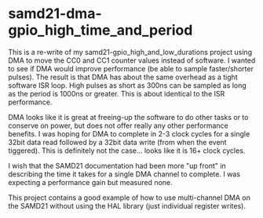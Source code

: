 # samd21-dma-gpio_high_time_and_period
This is a re-write of my samd21-gpio_high_and_low_durations project using DMA to move the CC0 and CC1 counter values instead of software. I wanted to see if DMA would improve performance (be able to sample faster/shorter pulses). The result is that DMA has about the same overhead as a tight software ISR loop. High pulses as short as 300ns can be sampled as long as the period is 1000ns or greater. This is about identical to the ISR performance.

DMA looks like it is great at freeing-up the software to do other tasks or to conserve on power, but does not offer really any other performance benefits. I was hoping for DMA to complete in 2-3 clock cycles for a single 32bit data read followed by a 32bit data write (from when the event tiggered). This is definitely not the case... looks like it is 16+ clock cycles.

I wish that the SAMD21 documentation had been more "up front" in describing the time it takes for a single DMA channel to complete. I was expecting a performance gain but measured none.

This project contains a good example of how to use multi-channel DMA on the SAMD21 without using the HAL library (just individual register writes).
